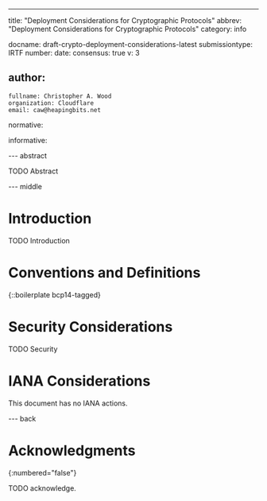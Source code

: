 ---
title: "Deployment Considerations for Cryptographic Protocols"
abbrev: "Deployment Considerations for Cryptographic Protocols"
category: info

docname: draft-crypto-deployment-considerations-latest
submissiontype: IRTF
number:
date:
consensus: true
v: 3

author:
 -
    fullname: Christopher A. Wood
    organization: Cloudflare
    email: caw@heapingbits.net

normative:

informative:


--- abstract

TODO Abstract


--- middle

# Introduction

TODO Introduction

<!--
Prompt: What are practical considerations for deploying cryptographic protocols, especially surrounding bandwidth, rounds, and computation limits?

Bandwidth:
- XXX

Rounds:
- XXX

Computation:
- XXX

State:
- No session identifiers or global counters to track state
- Ephemeral state is okay and modeled with protocol state machines, FROST nonce as state
- Long term state nonce reuse state is not really feasible, eg Hash based signatures not deployable unless state space is isolated or partitioned
-->


# Conventions and Definitions

{::boilerplate bcp14-tagged}


# Security Considerations

TODO Security


# IANA Considerations

This document has no IANA actions.


--- back

# Acknowledgments
{:numbered="false"}

TODO acknowledge.
